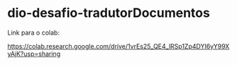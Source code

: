 # dio-desafio-tradutorDocumentos


Link para o colab:

https://colab.research.google.com/drive/1vrEs25_QE4_lRSp1Zp4DYI6yY99XyAjK?usp=sharing
